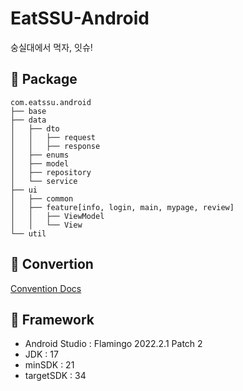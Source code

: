 # EatSSU-Android
숭실대에서 먹자, 잇슈!


## 📄 Package
```
com.eatssu.android
├── base
├── data
│   ├── dto
│   │   ├── request
│   │   ├── response
│   ├── enums
│   ├── model
│   ├── repository
│   └── service
├── ui
│   ├── common
│   ├── feature[info, login, main, mypage, review]
│   │   ├── ViewModel
│   │   └── View
└── util
```

## 🐚 Convertion
[Convention Docs](https://github.com/EAT-SSU/EatSSU-Android/wiki/Convention)

## 🦩 Framework
- Android Studio : Flamingo 2022.2.1 Patch 2
- JDK : 17
- minSDK : 21
- targetSDK : 34
